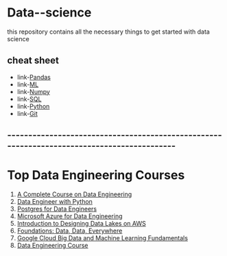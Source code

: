 # Data--science
this repository contains all the necessary things to get started with data science
##  cheat sheet
- link-[Pandas](https://www.datacamp.com/cheat-sheet/pandas-cheat-sheet-for-data-science-in-python)
- link-[ML](https://www.datacamp.com/cheat-sheet/scikit-learn-cheat-sheet-python-machine-learning)
- link-[Numpy](https://www.datacamp.com/cheat-sheet/numpy-cheat-sheet-data-analysis-in-python)
- link-[SQL](https://www.datacamp.com/cheat-sheet/sql-basics-cheat-sheet)
- link-[Python](https://www.datacamp.com/cheat-sheet/python-for-data-science-a-cheat-sheet-for-beginners)
- link-[Git](https://www.datacamp.com/cheat-sheet/git-cheat-sheet)
 ## -------------------------------------------------------------------------------------------
 # Top Data Engineering Courses
 1) [A Complete Course on Data Engineering](https://machinehack.Com/bootcamps/633c19aa20ebf0e0f02ffcc52)
 2) [Data Engineer with Python](https://app.datacamp.com/learn/career-tracks/data-engineer-with-python)
 3) [Postgres for Data Engineers](https://www.dataquest.io/course/postgres-for-data-engineers/?rfsn=6350382.6e669214)
 4) [Microsoft Azure for Data Engineering](https://www.coursera.org/learn/microsoft-azure-dp-203-data-engineering?specialization=microsoft-azure-dp-203-data-engineering)
5) [Introduction to Designing Data Lakes on AWS](https://www.coursera.org/learnZintroduction-to-designing-data-lakes-in-aws6)
6) [Foundations: Data, Data, Everywhere](https://www.coursera.org/learn/foundations-data?aid=true&specialization=google-data-analytics7) 
7) [Google Cloud Big Data and Machine Learning Fundamentals](https://www.coursera.org/learn/gcp-big-data-ml-fundamentals?specialization=gcp-data-machine-learning)
8) [Data Engineering Course](https://bit.ly/3f7sbxy) 
 
